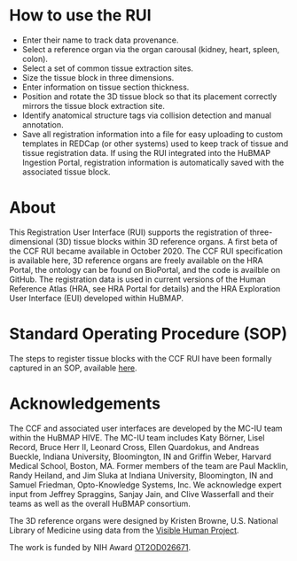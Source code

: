 # How to use the RUI

- Enter their name to track data provenance.
- Select a reference organ via the organ carousal (kidney, heart, spleen, colon).
- Select a set of common tissue extraction sites.
- Size the tissue block in three dimensions.
- Enter information on tissue section thickness.
- Position and rotate the 3D tissue block so that its placement correctly mirrors the tissue block extraction site.
- Identify anatomical structure tags via collision detection and manual annotation.
- Save all registration information into a file for easy uploading to custom templates in REDCap (or other systems) used to keep track of tissue and tissue registration data. If using the RUI integrated into the HuBMAP Ingestion Portal, registration information is automatically saved with the associated tissue block.

# About

This Registration User Interface (RUI) supports the registration of three-dimensional (3D) tissue blocks within 3D reference organs. A first beta of the CCF RUI became available in October 2020. The CCF RUI specification is available here, 3D reference organs are freely available on the HRA Portal, the ontology can be found on BioPortal, and the code is availble on GitHub.
The registration data is used in current versions of the Human Reference Atlas (HRA, see HRA Portal for details) and the HRA Exploration User Interface (EUI) developed within HuBMAP.

# Standard Operating Procedure (SOP)

The steps to register tissue blocks with the CCF RUI have been formally captured in an SOP, available <a href="https://zenodo.org/record/6628366" target="_blank">here</a>.

# Acknowledgements

The CCF and associated user interfaces are developed by the MC-IU team within the HuBMAP HIVE. The MC-IU team includes Katy Börner, Lisel Record, Bruce Herr II, Leonard Cross, Ellen Quardokus, and Andreas Bueckle, Indiana University, Bloomington, IN and Griffin Weber, Harvard Medical School, Boston, MA. Former members of the team are Paul Macklin, Randy Heiland, and Jim Sluka at Indiana University, Bloomington, IN and Samuel Friedman, Opto-Knowledge Systems, Inc. We acknowledge expert input from Jeffrey Spraggins, Sanjay Jain, and Clive Wasserfall and their teams as well as the overall HuBMAP consortium.

The 3D reference organs were designed by Kristen Browne, U.S. National Library of Medicine using data from the <a href="https://www.nlm.nih.gov/research/visible/visible_human.html" target="_blank">Visible Human Project</a>.

The work is funded by NIH Award <a href="https://projectreporter.nih.gov/project_info_description.cfm?aid=9687220" target="_blank">OT2OD026671</a>.
